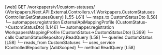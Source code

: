 [web] GET /workpapers/v1/custom-statuses/  (Workpapers.Next.API.External.Controllers.v1.Workpapers.CustomStatusesController.GetStatusesQuery)  [L55–L61]
  └─ maps_to CustomStatusDto [L58]
    └─ automapper.registration ExternalApiMappingProfile (CustomStatus->CustomStatusDto) [L146]
    └─ automapper.registration WorkpapersMappingProfile (CustomStatus->CustomStatusDto) [L399]
  └─ calls CustomStatusRepository.ReadQuery [L58]
  └─ queries CustomStatus [L58]
    └─ reads_from CustomStatuses
  └─ uses_service IControlledRepository<CustomStatus> (AddScoped)
    └─ method ReadQuery [L58]

